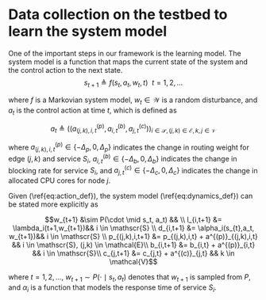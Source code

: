 # Data collection on the testbed to learn the system model

One of the important steps in our framework is the learning model. The system model is a function that maps the current state of the system and the control action to the next state.
$$s_{t+1} \triangleq f(s_t, a_t, w_t, t) \ \ t=1,2,... $$

where $f$ is a Markovian system model, $w_t \in \mathcal{W}$ is a random disturbance, and $a_t$ is the control action at time $t$, which is defined as

```math
a_t \triangleq ((a^{(p)}_{(j,k),i,t}, a^{(b)}_{i,t}, a^{(c)}_{j,t}))_{i \in \mathscr{S}, (j,k) \in \mathcal{E}, k,j \in \mathcal{V}}
```

where $a^{(p)}_{(j,k),i,t} \in \{-\Delta_p, 0, \Delta_p\}$ indicates the change in routing weight for edge $(j,k)$ and service $S_i$, $a^{(b)}_{i,t} \in \{-\Delta_b, 0, \Delta_b\}$ indicates the change in blocking rate for service $S_i$, and $a^{(c)}_{j,t} \in \{-\Delta_c,0,\Delta_c\}$ indicates the change in allocated CPU cores for node $j$.

Given (\ref{eq:action_def}), the system model (\ref{eq:dynamics_def}) can be stated more explicitly as

```math
w_{t+1} &\sim P(\cdot \mid s_t, a_t) && \\
l_{i,t+1} &= \lambda_i(t+1,w_{t+1})&& i \in \mathscr{S} \\
d_{i,t+1} &= \alpha_i(s_{t},a_t, w_{t+1})&& i \in \mathscr{S} \\
p_{(j,k),i,t+1} &= p_{(j,k),i,t} + a^{(p)}_{(j,k),i,t} && i \in \mathscr{S}, (j,k) \in \mathcal{E}\\
b_{i,t+1} &= b_{i,t} + a^{(p)}_{i,t}  && i \in \mathscr{S}\\
c_{j,t+1} &= c_{j,t} + a^{(c)}_{j,t} && k \in \mathcal{V}
```

where $t=1,2,\hdots$, $w_{t+1} \sim P(\cdot \mid s_t, a_t)$ denotes that $w_{t+1}$ is sampled from $P$, and $\alpha_i$ is a function that models the response time of service $S_i$.
